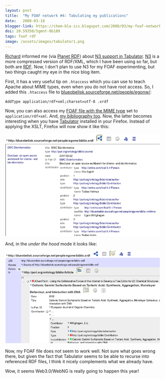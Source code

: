 ```yaml
---
layout: post
title:  "My FOAF network #4: Tabulating my publications"
date:   2008-03-18
blogger-link: https://chem-bla-ics.blogspot.com/2008/03/my-foaf-network-4-tabulating-my.html
doi: 10.59350/5gmnt-8b189
tags: foaf rdf
image: /assets/images/tabulator1.png
---
```


[Richard](http://dowhatimean.net/) informed me (via [Planet RDF](http://planetrdf.com/)) about [N3 support in Tabulator](http://dowhatimean.net/2008/03/tabulator-does-n3).
[N3](http://www.w3.org/DesignIssues/Notation3.html) is a more compressed version of RDF/XML, which I have been using so far, but both are
[RDF](http://en.wikipedia.org/wiki/Resource_Description_Framework). Now, I don't plan to use N3 for my FOAF experimenting, but two things caught
my eye in the nice blog item.

First, it has a very useful tip on `.htaccess` which you can use to teach Apache about MIME types, even when you do not have root access.
So, I added this `.htaccess` file to [blueobelisk.sourceforge.net/people/egonw/](http://blueobelisk.sourceforge.net/people/egonw/):

```
AddType application/rdf+xml;charset=utf-8 .xrdf
```

Now, you can also access my [FOAF file with the MIME type](http://blueobelisk.sourceforge.net/people/egonw/foaf.xrdf) set to
`application/rdf+xml`. And, [my bibliography too](http://blueobelisk.sourceforge.net/people/egonw/biblio.xrdf). Now, the latter becomes
interesting when you have [Tabulator](http://dig.csail.mit.edu/2007/tab/) installed in your Firefox. Instead of applying the XSLT,
Firefox will now show it like this:


![](/assets/images/tabulator.png)

And, in the *under the hood* mode it looks like:

![](/assets/images/tabulator1.png)

Now, my FOAF file does not seem to work well. Not sure what goes wrong there, but given the fact that Tabulator seems to be able to
recurse into referenced RDF files, I think it nicely complements what we already have.

Wow, it seems Web3.0/WebNG is really going to happen this year!
